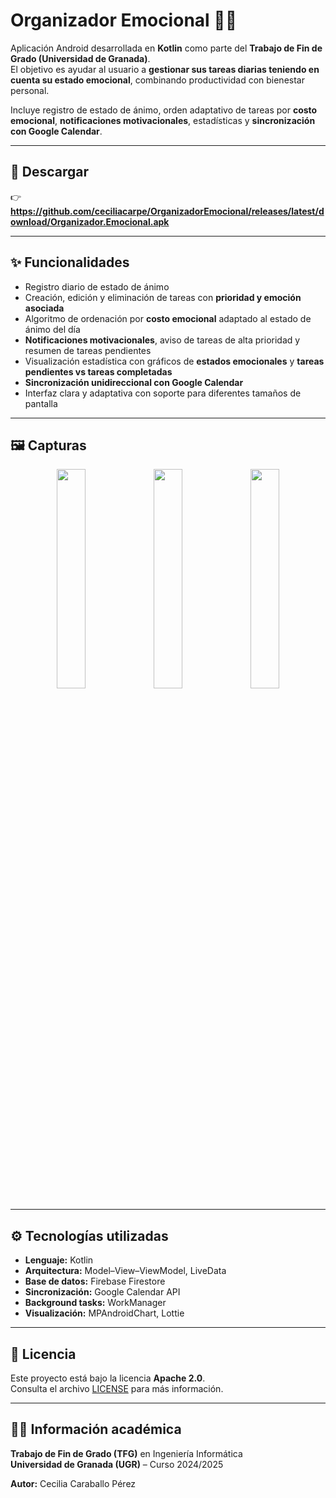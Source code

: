 # Organizador Emocional 📱🧠

Aplicación Android desarrollada en **Kotlin** como parte del **Trabajo de Fin de Grado (Universidad de Granada)**.  
El objetivo es ayudar al usuario a **gestionar sus tareas diarias teniendo en cuenta su estado emocional**, combinando productividad con bienestar personal.  

Incluye registro de estado de ánimo, orden adaptativo de tareas por **costo emocional**, **notificaciones motivacionales**, estadísticas y **sincronización con Google Calendar**.  

---

## 📲 Descargar

👉 **https://github.com/ceciliacarpe/OrganizadorEmocional/releases/latest/download/Organizador.Emocional.apk**  

---

## ✨ Funcionalidades

- Registro diario de estado de ánimo 
- Creación, edición y eliminación de tareas con **prioridad y emoción asociada**  
- Algoritmo de ordenación por **costo emocional** adaptado al estado de ánimo del día  
- **Notificaciones motivacionales**, aviso de tareas de alta prioridad y resumen de tareas pendientes 
- Visualización estadística con gráficos de **estados emocionales** y **tareas pendientes vs tareas completadas**  
- **Sincronización unidireccional con Google Calendar**  
- Interfaz clara y adaptativa con soporte para diferentes tamaños de pantalla  

---

## 🖼️ Capturas

<p align="center">
  <img src="assets/screenshots/home.png" width="30%"/>
  <img src="assets/screenshots/mood.png" width="30%"/>
  <img src="assets/screenshots/tasks.png" width="30%"/>
</p>

---

## ⚙️ Tecnologías utilizadas

- **Lenguaje:** Kotlin  
- **Arquitectura:**  Model–View–ViewModel, LiveData  
- **Base de datos:** Firebase Firestore  
- **Sincronización:** Google Calendar API  
- **Background tasks:** WorkManager   
- **Visualización:** MPAndroidChart, Lottie  

---

## 📄 Licencia

Este proyecto está bajo la licencia **Apache 2.0**.  
Consulta el archivo [LICENSE](LICENSE) para más información.  

---

## 👩‍🎓 Información académica

**Trabajo de Fin de Grado (TFG)** en Ingeniería Informática  
**Universidad de Granada (UGR)** – Curso 2024/2025  

**Autor:** Cecilia Caraballo Pérez
